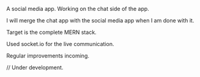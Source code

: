 A social media app.
Working on the chat side of the app.

I will merge the chat app with the social media app when I am done with it.

Target is the complete MERN stack.

Used socket.io for the live communication.

Regular improvements incoming.

// Under development.


